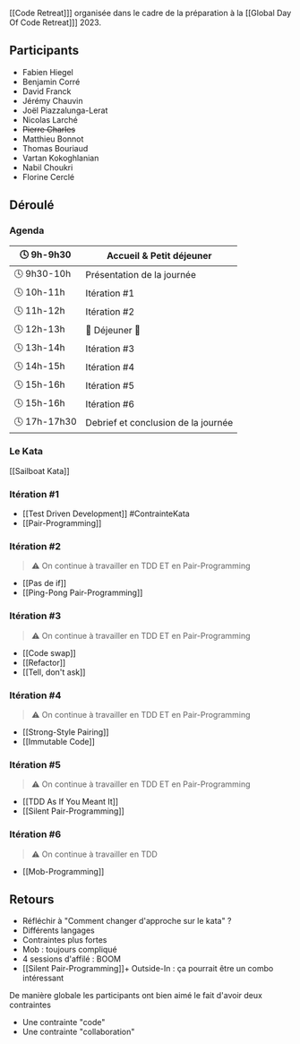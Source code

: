 [[Code Retreat]]] organisée dans le cadre de la préparation à la [[Global Day Of Code Retreat]]] 2023.
## Participants

- Fabien Hiegel
- Benjamin Corré
- David Franck
- Jérémy Chauvin
- Joël Piazzalunga-Lerat
- Nicolas Larché
- ~~Pierre Charles~~
- Matthieu Bonnot
- Thomas Bouriaud
- Vartan Kokoghlanian
- Nabil Choukri
- Florine Cerclé
## Déroulé
### Agenda

| 🕓 9h-9h30   | Accueil & Petit déjeuner            |
|--------------|-------------------------------------|
| 🕓 9h30-10h  | Présentation de la journée          |
| 🕓 10h-11h   | Itération \#1                       |
| 🕓 11h-12h   | Itération \#2                       |
| 🕓 12h-13h   | 🍕 Déjeuner 🍕                      |
| 🕓 13h-14h   | Itération \#3                       |
| 🕓 14h-15h   | Itération \#4                       |
| 🕓 15h-16h   | Itération \#5                       |
| 🕓 15h-16h   | Itération \#6                       |
| 🕓 17h-17h30 | Debrief et conclusion de la journée |
### Le Kata

[[Sailboat Kata]]
### Itération \#1
- [[Test Driven Development]] #ContrainteKata 
- [[Pair-Programming]]
### Itération \#2

> ⚠️  On continue à travailler en TDD ET en Pair-Programming

- [[Pas de if]] 
- [[Ping-Pong Pair-Programming]]
### Itération \#3

> ⚠️  On continue à travailler en TDD ET en Pair-Programming

- [[Code swap]]
- [[Refactor]]
- [[Tell, don't ask]]

### Itération \#4

> ⚠️ On continue à travailler en TDD ET en Pair-Programming

- [[Strong-Style Pairing]]
- [[Immutable Code]]

### Itération \#5

> ⚠️  On continue à travailler en TDD ET en Pair-Programming

- [[TDD As If You Meant It]]
- [[Silent Pair-Programming]]

### Itération \#6

> ⚠️  On continue à travailler en TDD

- [[Mob-Programming]]

## Retours

- Réfléchir à "Comment changer d'approche sur le kata" ?
- Différents langages
- Contraintes plus fortes
- Mob : toujours compliqué
- 4 sessions d'affilé : BOOM
- [[Silent Pair-Programming]]+ Outside-In : ça pourrait être un combo intéressant

De manière globale les participants ont bien aimé le fait d'avoir deux contraintes 
- Une contrainte "code"
- Une contrainte "collaboration"